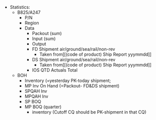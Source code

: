 - Statistics:
	- B825/A247
		- P/N
		- Region
		- Data
			- Packout (sum)
			- Input (sum)
			- Output
			- FD Shipment air/ground/sea/rail/non-rev
				- Taken from[[(code of product) Ship Report yyymmdd]]
			- DS Shipment air/ground/sea/rail/non-rev
				- Taken from[[(code of product) Ship Report yyymmdd]]
			- IOS QTD Actuals Total
	- BOH
		- Inventory (=yesterday PK-today shipment; 
		- MP Inv On Hand (=Packout- FD&DS shipment) 
		- SPQAH Inv
		- MPQAH Inv
		- SP BOQ
		- MP BOQ (quarter)
			- inventory (Cutoff CQ should be PK-shipment in that CQ)
